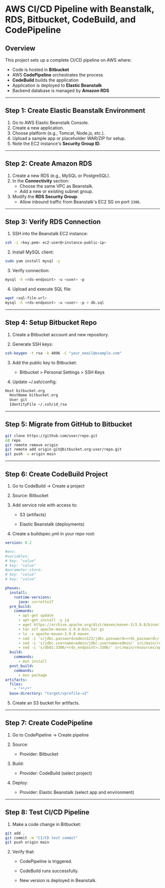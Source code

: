 # AWS CI/CD Pipeline with Beanstalk, RDS, Bitbucket, CodeBuild, and CodePipeline

## Overview

This project sets up a complete CI/CD pipeline on AWS where:

- Code is hosted in **Bitbucket**
- AWS **CodePipeline** orchestrates the process
- **CodeBuild** builds the application
- Application is deployed to **Elastic Beanstalk**
- Backend database is managed by **Amazon RDS**

---

## Step 1: Create Elastic Beanstalk Environment

1. Go to AWS Elastic Beanstalk Console.
2. Create a new application.
3. Choose platform (e.g., Tomcat, Node.js, etc.).
4. Upload a sample app or placeholder WAR/ZIP for setup.
5. Note the EC2 instance's **Security Group ID**.

---

## Step 2: Create Amazon RDS

1. Create a new RDS (e.g., MySQL or PostgreSQL).
2. In the **Connectivity** section:
   - Choose the same VPC as Beanstalk.
   - Add a new or existing subnet group.
3. Modify the **RDS Security Group**:
   - Allow inbound traffic from Beanstalk's EC2 SG on port `3306`.

---

## Step 3: Verify RDS Connection

1. SSH into the Beanstalk EC2 instance:

```bash
ssh -i <key.pem> ec2-user@<instance-public-ip>
```

2. Install MySQL client:

```bash
sudo yum install mysql -y
```

3. Verify connection:

```bash
mysql -h <rds-endpoint> -u <user> -p
```

4. Upload and execute SQL file:

```bash
wget <sql-file-url>
mysql -h <rds-endpoint> -u <user> -p < db.sql

```

---

## Step 4: Setup Bitbucket Repo

1. Create a Bitbucket account and new repository.

2. Generate SSH keys:

```bash
ssh-keygen -t rsa -b 4096 -C "your_email@example.com"
```

3. Add the public key to Bitbucket:

   - Bitbucket > Personal Settings > SSH Keys

4. Update ~/.ssh/config:

```bash
Host bitbucket.org
  HostName bitbucket.org
  User git
  IdentityFile ~/.ssh/id_rsa
```

---

## Step 5: Migrate from GitHub to Bitbucket

```bash
git clone https://github.com/user/repo.git
cd repo
git remote remove origin
git remote add origin git@bitbucket.org:user/repo.git
git push -u origin main
```

---

## Step 6: Create CodeBuild Project

1. Go to CodeBuild → Create a project

2. Source: Bitbucket

3. Add service role with access to:

   - S3 (artifacts)

   - Elastic Beanstalk (deployments)

4. Create a buildspec.yml in your repo root:

```yaml
version: 0.2

#env:
#variables:
# key: "value"
# key: "value"
#parameter-store:
# key: "value"
# key: "value"

phases:
  install:
    runtime-versions:
      java: corretto17
  pre_build:
    commands:
      - apt-get update
      - apt-get install -y jq
      - wget https://archive.apache.org/dist/maven/maven-3/3.9.8/binaries/apache-maven-3.9.8-bin.tar.gz
      - tar xzf apache-maven-3.9.8-bin.tar.gz
      - ln -s apache-maven-3.9.8 maven
      - sed -i 's/jdbc.password=admin123/jdbc.password=<rds_password>/' src/main/resources/application.properties
      - sed -i 's/jdbc.username=admin/jdbc.username=admin/' src/main/resources/application.properties
      - sed -i 's/db01:3306/<rds_endpoint>:3306/' src/main/resources/application.properties
  build:
    commands:
      - mvn install
  post_build:
    commands:
      - mvn package
artifacts:
  files:
    - "**/*"
  base-directory: "target/vprofile-v2"
```

5. Create an S3 bucket for artifacts.

---

## Step 7: Create CodePipeline

1. Go to CodePipeline → Create pipeline

2. Source:

   - Provider: Bitbucket

3. Build:

   - Provider: CodeBuild (select project)

4. Deploy:

   - Provider: Elastic Beanstalk (select app and environment)

---

## Step 8: Test CI/CD Pipeline

1. Make a code change in Bitbucket:

```bash
git add .
git commit -m "CI/CD test commit"
git push origin main
```

2. Verify that:

   - CodePipeline is triggered.

   - CodeBuild runs successfully.

   - New version is deployed in Beanstalk.
